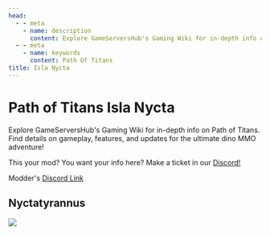 ```yaml
---
head:
  - - meta
    - name: description
      content: Explore GameServersHub's Gaming Wiki for in-depth info on Path of Titans. Find details on gameplay, features, and updates for the ultimate dino MMO adventure! 
  - - meta
    - name: keywords
      content: Path Of Titans
title: Isla Nycta
---
```


# Path of Titans Isla Nycta


Explore GameServersHub's Gaming Wiki for in-depth info on Path of Titans. Find details on gameplay, features, and updates for the ultimate dino MMO adventure! 

This your mod? You want your info here? Make a ticket in our [Discord!](https://discord.gg/gsh) 

Modder's [Discord Link](#)

## Nyctatyrannus
<a href='./Path-of-Titans-Nyctatyrannus' target='_blank'> <img src='https://web-cdn.alderongames.com/files/695/conversions/IslaNyctaModBanner_v5-icon.jpg' /> </a>
